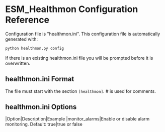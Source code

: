 # ESM_Healthmon Configuration Reference

Configuration file is "healthmon.ini". This configuration file is automatically generated with:
```awk
python healthmon.py config
```
If there is an existing healthmon.ini file you will be prompted before it is overwritten.

## healthmon.ini Format
The file must start with the section `[healthmon]`. # is used for comments. 

## healthmon.ini Options
|Option|Description|Example
|monitor_alarms|Enable or disable alarm monitoring. Default: true|true or false